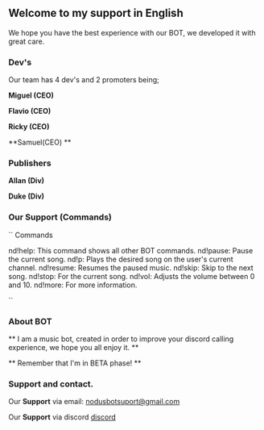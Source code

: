 ## Welcome to my support in English

We hope you have the best experience with our BOT, we developed it with great care.


### Dev's

Our team has 4 dev's and 2 promoters being;

**Miguel (CEO)**

**Flavio (CEO)**

**Ricky (CEO)**

**Samuel(CEO) **

### Publishers

**Allan (Div)**

**Duke (Div)**


### Our Support (Commands)


`` Commands

nd!help: This command shows all other BOT commands.
nd!pause: Pause the current song.
nd!p: Plays the desired song on the user's current channel.
nd!resume: Resumes the paused music.
nd!skip: Skip to the next song.
nd!stop: For the current song.
nd!vol: Adjusts the volume between 0 and 10.
nd!more: For more information.

``


### About BOT

** I am a music bot, created in order to improve your discord calling experience, we hope you all enjoy it. **

** Remember that I'm in BETA phase! **


### Support and contact.

Our **Support** via email: nodusbotsuport@gmail.com


Our **Support** via discord [discord](https://discord.gg/wUrqFhF)
